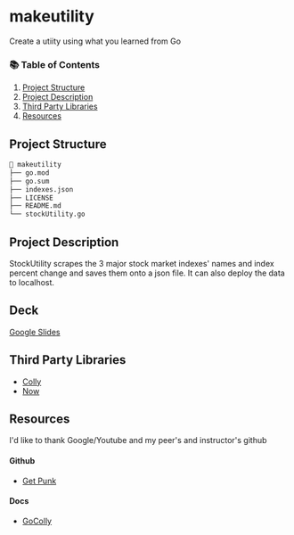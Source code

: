 # makeutility

Create a utiity using what you learned from Go

### 📚 Table of Contents

1. [Project Structure](#project-structure)
2. [Project Description](#project-description)
3. [Third Party Libraries](#third-party-libraries)
4. [Resources](#resources)

## Project Structure

```bash
📂 makeutility
├── go.mod
├── go.sum
├── indexes.json
├── LICENSE 
├── README.md
└── stockUtility.go
```

## Project Description

StockUtility scrapes the 3 major stock market indexes' names and index percent change and saves them onto a json file. It can also deploy the data to localhost.

## Deck
[Google Slides](https://docs.google.com/presentation/d/1lz822YO9Qc2k2z5hxrj7IItDhCWFh60mVqxIM0GG06A/edit?usp=sharing)

## Third Party Libraries

- [Colly](https://github.com/gocolly/colly)
- [Now](https://github.com/jinzhu/now)

## Resources

I'd like to thank Google/Youtube and my peer's and instructor's github

#### Github
- [Get Punk](https://github.com/droxey/getpunk)

#### Docs
- [GoColly](http://go-colly.org/docs/)
